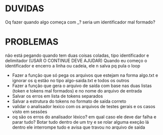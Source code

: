 # DUVIDAS
Oq fazer quando algo começa com _? seria um identificador mal formado?


# PROBLEMAS
não está pegando quando tem duas coisas coladas, tipo identificador e delimitador (USAR O CONTINUE DEVE AJUDAR)
Quando eu começo o identificador e encerro a linha ou cadeia, ele n salva pq pula o loop



- Fazer a função que só pega os arquivos que estejam na forma algo.txt e ignorar os q estão no tipo algo-saida.txt e todos os outros
- Fazer a função que gera o arquivo de saída com base nas duas listas (token e tokens mal formados) e no nome do arquivo de entrada
- Salvar os erros em lista de tokens separados
- Salvar a estrutura do  tokens no formato de saída correto
- validar o analisador lexico com os arquivos de testes gerais e os casos visto  em sessões
- oq são os erros do analisador léxico? em qual caso ele deve dar falha e parar tudo?
        Botar tudo dentro de um try e se rolar alguma exeção lá dentro ele interrompe tudo e avisa que travou no arquivo de saída